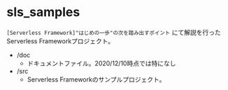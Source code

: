 # sls_samples
`[Serverless Framework]"はじめの一歩"の次を踏み出すポイント`
にて解説を行ったServerless Frameworkプロジェクト。

- /doc
  - ドキュメントファイル。2020/12/10時点では特になし
- /src
  - Serverless Frameworkのサンプルプロジェクト。
